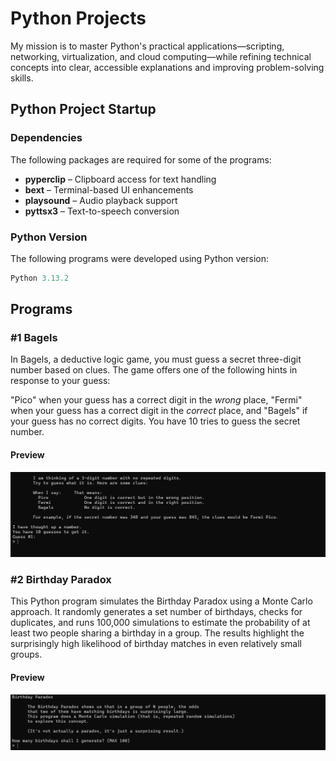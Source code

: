 # Python Projects

My mission is to master Python's practical applications—scripting, networking, virtualization, and cloud computing—while refining technical concepts into clear, accessible explanations and improving problem-solving skills.

## Python Project Startup

### Dependencies

The following packages are required for some of the programs:

- **pyperclip** – Clipboard access for text handling
- **bext** – Terminal-based UI enhancements
- **playsound** – Audio playback support
- **pyttsx3** – Text-to-speech conversion

### Python Version

The following programs were developed using Python version:

```python
Python 3.13.2
```

## Programs

### #1 Bagels

In Bagels, a deductive logic game, you must guess a secret three-digit number based on clues. The game offers one of the following hints in response to your guess:

"Pico" when your guess has a correct digit in the *wrong* place, "Fermi" when your guess has a correct digit in the *correct* place, and "Bagels" if your guess has no correct digits. You have 10 tries to guess the secret number.

#### Preview

![Bagels Snapshot](docs/images/bagels.png)

### #2 Birthday Paradox

This Python program simulates the Birthday Paradox using a Monte Carlo approach. It randomly generates a set number of birthdays, checks for duplicates, and runs 100,000 simulations to estimate the probability of at least two people sharing a birthday in a group. The results highlight the surprisingly high likelihood of birthday matches in even relatively small groups.

#### Preview

![Birthday Paradox Snapshot](docs/images/birthday_paradox.png)